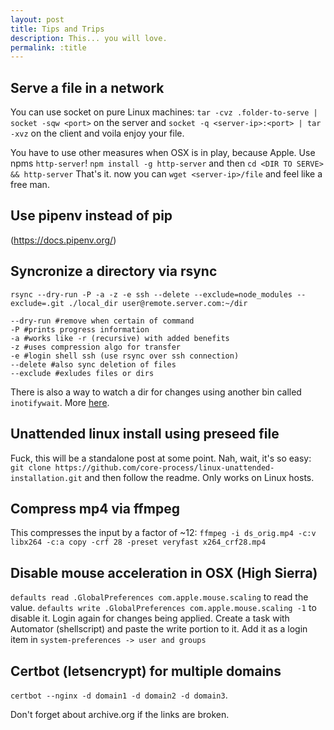 ```yaml
---
layout: post
title: Tips and Trips
description: This... you will love.
permalink: :title
---
```


## Serve a file in a network
You can use socket on pure Linux machines:
`tar -cvz .folder-to-serve | socket -sqw <port>` on the server and
`socket -q <server-ip>:<port> | tar -xvz` on the client and voila enjoy your file.

You have to use other measures when OSX is in play, because Apple. Use npms `http-server`!
`npm install -g http-server` and then 
`cd <DIR TO SERVE> && http-server` That's it. now you can `wget <server-ip>/file` and feel like a free man.

## Use pipenv instead of pip
(https://docs.pipenv.org/)


## Syncronize a directory via rsync
`rsync --dry-run -P -a -z -e ssh --delete --exclude=node_modules --exclude=.git ./local_dir user@remote.server.com:~/dir`

```
--dry-run #remove when certain of command 
-P #prints progress information
-a #works like -r (recursive) with added benefits
-z #uses compression algo for transfer
-e #login shell ssh (use rsync over ssh connection)
--delete #also sync deletion of files
--exclude #exludes files or dirs
```

There is also a way to watch a dir for changes using another bin called `inotifywait`. More [here](https://github.com/drunomics/syncd/blob/master/watch.sh).

## Unattended linux install using preseed file
Fuck, this will be a standalone post at some point. Nah, wait, it's so easy:
`git clone https://github.com/core-process/linux-unattended-installation.git` and then follow the readme. Only works on Linux hosts.

## Compress mp4 via ffmpeg
This compresses the input by a factor of ~12:
`ffmpeg -i ds_orig.mp4 -c:v libx264 -c:a copy -crf 28 -preset veryfast x264_crf28.mp4`

## Disable mouse acceleration in OSX (High Sierra)
`defaults read .GlobalPreferences com.apple.mouse.scaling` to read the value.
`defaults write .GlobalPreferences com.apple.mouse.scaling -1` to disable it. Login again for changes being applied.
Create a task with Automator (shellscript) and paste the write portion to it. Add it as a login item in `system-preferences -> user and groups`

## Certbot (letsencrypt) for multiple domains
`certbot --nginx -d domain1 -d domain2 -d domain3`.



Don't forget about archive.org if the links are broken.
